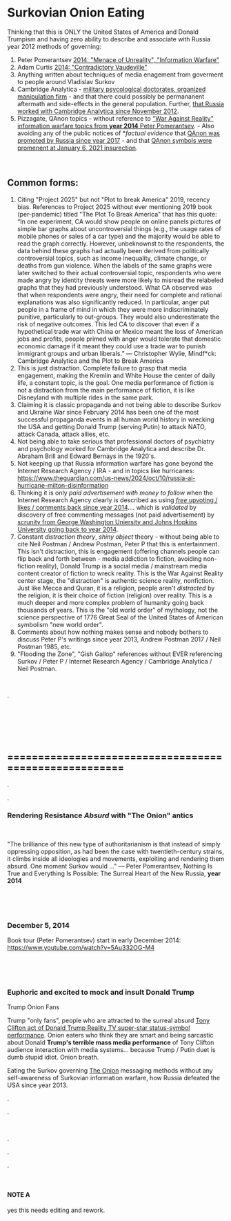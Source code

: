 # Surkovian Onion Eating

Thinking that this is ONLY the United States of America and Donald Trumpism and having zero ability to describe and associate with Russia year 2012 methods of governing:

1. Peter Pomerantsev [2014: "Menace of Unreality", "Information Warfare"](https://www.theatlantic.com/international/archive/2014/09/russia-putin-revolutionizing-information-warfare/379880/)
2. Adam Curtis [2014: "Contradictory Vaudeville"](https://www.realclearpolitics.com/video/2014/12/31/bbcs_adam_curtis_on_the_contradictory_vaudeville_of_post-modern_politics.html)
3. Anything written about techniques of media enagement from goverment to people around Vladislav Surkov
4. Cambridge Analytica - [military psycological doctorates, organized manipulation firm](https://www.theguardian.com/technology/2017/may/07/the-great-british-brexit-robbery-hijacked-democracy) - and that there could possibly be permananent aftermath and side-effects in the general population. Further, [that Russia worked with Cambridge Analytica since November 2012](https://washingtonmonthly.com/2017/11/24/a-trumprussia-confession-in-plain-sight/).
5. Pizzagate, QAnon topics - without reference to ["War Against Reality" information warfare topics from **year 2014** Peter Pomerantsev](https://www.theatlantic.com/international/archive/2014/09/russia-putin-revolutionizing-information-warfare/379880/). - Also avoiding any of the public notices of **factual evidence* that [QAnon was promoted by Russia since year 2017](https://www.independent.co.uk/news/world/americas/us-election-2020/qanon-russia-conspiracy-theory-trump-2020-election-b1536946.html) - and that [QAnon symbols were promenent at January 6, 2021 insurection](https://time.com/5928627/symbols-capitol/).

&nbsp;

## Common forms:

1. Citing "Project 2025" but not "Plot to break America" 2019, recency bias.  References to Project 2025 without ever mentioning 2019 book (per-pandemic) titled "The Plot To Break America" that has this quote: “In one experiment, CA would show people on online panels pictures of simple bar graphs about uncontroversial things (e.g., the usage rates of mobile phones or sales of a car type) and the majority would be able to read the graph correctly. However, unbeknownst to the respondents, the data behind these graphs had actually been derived from politically controversial topics, such as income inequality, climate change, or deaths from gun violence. When the labels of the same graphs were later switched to their actual controversial topic, respondents who were made angry by identity threats were more likely to misread the relabeled graphs that they had previously understood. What CA observed was that when respondents were angry, their need for complete and rational explanations was also significantly reduced. In particular, anger put people in a frame of mind in which they were more indiscriminately punitive, particularly to out-groups. They would also underestimate the risk of negative outcomes. This led CA to discover that even if a hypothetical trade war with China or Mexico meant the loss of American jobs and profits, people primed with anger would tolerate that domestic economic damage if it meant they could use a trade war to punish immigrant groups and urban liberals.” ― Christopher Wylie, Mindf\*ck: Cambridge Analytica and the Plot to Break America
2. This is just distraction. Complete failure to grasp that media engagement, making the Kremlin and White House the center of daily life, a constant topic, is the goal. One media performance of fiction is not a distraction from the main performance of fiction, it is like Disneyland with multiple rides in the same park.
3. Claiming it is classic propaganda and not being able to describe Surkov and Ukraine War since February 2014 has been one of the most successful propaganda events in all human world history in wrecking the USA and getting Donald Trump (serving Putin) to attack NATO, attack Canada, attack allies, etc.
4. Not being able to take serious that professional doctors of psychiatry and psychology worked for Cambridge Analytica and describe Dr. Abraham Brill and Edward Bernays in the 1920's.
5. Not keeping up that Russia information warfare has gone beyond the Internet Research Agency / IRA - and in topics like hurricanes: https://www.theguardian.com/us-news/2024/oct/10/russia-ai-hurricane-milton-disinformation
6. Thinking it is only *paid advertisement with money to follow* when the Internet Research Agency clearly is described as using [*free* upvoting / likes / comments back since year 2014](https://www.theatlantic.com/international/archive/2014/08/the-kremlins-troll-army/375932/).... which is *validated* by discovery of free commenting messages (not paid advertisement) by [scrunity from George Washington Uniersity and Johns Hopkins University going back to year 2014](https://www.theguardian.com/society/2018/aug/23/russian-trolls-spread-vaccine-misinformation-on-twitter).
7. Constant *distraction theory*, *shiny object* theory - without being able to cite Neil Postman / Andrew Postman, Peter P that this is entertainment. This isn't distraction, this is engagement (offering channels people can flip back and forth between - media addiction to fiction, avoiding non-fiction reality), Donald Trump is a social media / mainstream media content creator of fiction to wreck reality. This is the War Against Reality center stage, the "distraction" is authentic science reality, nonfiction. Just like Mecca and Quran, it is a religion, people aren't *distracted* by the religion, it is their choice of fiction (religion) over reality. This is a much deeper and more complex problem of humanity going back thousands of years. This is the "old world order" of mythology, not the science perspective of 1776 Great Seal of the United States of American symbolism "new world order".
8. Comments about how nothing makes sense and nobody bothers to discuss Peter P's writings since year 2013, Andrew Postman 2017 / Neil Postman 1985, etc.
9. "Flooding the Zone", "Gish Gallop" references without EVER referencing Surkov / Peter P / Internet Research Agency / Cambridge Analytica / Neil Postman.


&nbsp;

.

&nbsp;

&nbsp;

&nbsp;

======================================================   
------------------------------------------------------

.

.

### Rendering Resistance *Absurd* with "The Onion" antics   

&nbsp;

"The brilliance of this new type of authoritarianism is that instead of simply oppressing opposition, as had been the case with twentieth-century strains, it climbs inside all ideologies and movements, exploiting and rendering them absurd. One moment Surkov would  ..." ― Peter Pomerantsev, Nothing Is True and Everything Is Possible: The Surreal Heart of the New Russia, **year 2014**

&nbsp;

&nbsp;

### December 5, 2014

Book tour (Peter Pomerantsev) start in early December 2014: https://www.youtube.com/watch?v=5Au332OG-M4

&nbsp;

&nbsp;

### Euphoric and excited to mock and insult Donald Trump

Trump Onion Fans

Trump "only fans", people who are attracted to the surreal absurd [Tony Clifton act of Donald Trump Reality TV super-star status-symbol performance](https://www.youtube.com/watch?v=eyAWBJULFso). Onion eaters who think they are smart and being sarcastic about Donald **Trump's terrible mass media performance** of Tony Clifton audience interaction with media systems...  because Trump / Putin duet is dumb stupid idiot. Onion breath.

Eating the Surkov governing [The Onion](https://en.wikipedia.org/wiki/The_Onion) messaging methods without any self-awareness of Surkovian information warfare, how Russia defeated the USA since year 2013.

.

.

&nbsp;

.

.

.

&nbsp;

#### NOTE A

yes this needs editing and rework.
